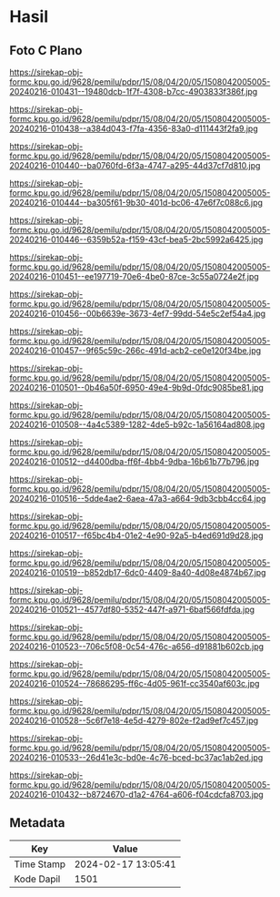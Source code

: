 # Hasil

## Foto C Plano

https://sirekap-obj-formc.kpu.go.id/9628/pemilu/pdpr/15/08/04/20/05/1508042005005-20240216-010431--19480dcb-1f7f-4308-b7cc-4903833f386f.jpg

https://sirekap-obj-formc.kpu.go.id/9628/pemilu/pdpr/15/08/04/20/05/1508042005005-20240216-010438--a384d043-f7fa-4356-83a0-d111443f2fa9.jpg

https://sirekap-obj-formc.kpu.go.id/9628/pemilu/pdpr/15/08/04/20/05/1508042005005-20240216-010440--ba0760fd-6f3a-4747-a295-44d37cf7d810.jpg

https://sirekap-obj-formc.kpu.go.id/9628/pemilu/pdpr/15/08/04/20/05/1508042005005-20240216-010444--ba305f61-9b30-401d-bc06-47e6f7c088c6.jpg

https://sirekap-obj-formc.kpu.go.id/9628/pemilu/pdpr/15/08/04/20/05/1508042005005-20240216-010446--6359b52a-f159-43cf-bea5-2bc5992a6425.jpg

https://sirekap-obj-formc.kpu.go.id/9628/pemilu/pdpr/15/08/04/20/05/1508042005005-20240216-010451--ee197719-70e6-4be0-87ce-3c55a0724e2f.jpg

https://sirekap-obj-formc.kpu.go.id/9628/pemilu/pdpr/15/08/04/20/05/1508042005005-20240216-010456--00b6639e-3673-4ef7-99dd-54e5c2ef54a4.jpg

https://sirekap-obj-formc.kpu.go.id/9628/pemilu/pdpr/15/08/04/20/05/1508042005005-20240216-010457--9f65c59c-266c-491d-acb2-ce0e120f34be.jpg

https://sirekap-obj-formc.kpu.go.id/9628/pemilu/pdpr/15/08/04/20/05/1508042005005-20240216-010501--0b46a50f-6950-49e4-9b9d-0fdc9085be81.jpg

https://sirekap-obj-formc.kpu.go.id/9628/pemilu/pdpr/15/08/04/20/05/1508042005005-20240216-010508--4a4c5389-1282-4de5-b92c-1a56164ad808.jpg

https://sirekap-obj-formc.kpu.go.id/9628/pemilu/pdpr/15/08/04/20/05/1508042005005-20240216-010512--d4400dba-ff6f-4bb4-9dba-16b61b77b796.jpg

https://sirekap-obj-formc.kpu.go.id/9628/pemilu/pdpr/15/08/04/20/05/1508042005005-20240216-010516--5dde4ae2-6aea-47a3-a664-9db3cbb4cc64.jpg

https://sirekap-obj-formc.kpu.go.id/9628/pemilu/pdpr/15/08/04/20/05/1508042005005-20240216-010517--f65bc4b4-01e2-4e90-92a5-b4ed691d9d28.jpg

https://sirekap-obj-formc.kpu.go.id/9628/pemilu/pdpr/15/08/04/20/05/1508042005005-20240216-010519--b852db17-6dc0-4409-8a40-4d08e4874b67.jpg

https://sirekap-obj-formc.kpu.go.id/9628/pemilu/pdpr/15/08/04/20/05/1508042005005-20240216-010521--4577df80-5352-447f-a971-6baf566fdfda.jpg

https://sirekap-obj-formc.kpu.go.id/9628/pemilu/pdpr/15/08/04/20/05/1508042005005-20240216-010523--706c5f08-0c54-476c-a656-d91881b602cb.jpg

https://sirekap-obj-formc.kpu.go.id/9628/pemilu/pdpr/15/08/04/20/05/1508042005005-20240216-010524--78686295-ff6c-4d05-961f-cc3540af603c.jpg

https://sirekap-obj-formc.kpu.go.id/9628/pemilu/pdpr/15/08/04/20/05/1508042005005-20240216-010528--5c6f7e18-4e5d-4279-802e-f2ad9ef7c457.jpg

https://sirekap-obj-formc.kpu.go.id/9628/pemilu/pdpr/15/08/04/20/05/1508042005005-20240216-010533--26d41e3c-bd0e-4c76-bced-bc37ac1ab2ed.jpg

https://sirekap-obj-formc.kpu.go.id/9628/pemilu/pdpr/15/08/04/20/05/1508042005005-20240216-010432--b8724670-d1a2-4764-a606-f04cdcfa8703.jpg


## Metadata

| Key        | Value               |
| ---------- | ------------------- |
| Time Stamp | 2024-02-17 13:05:41 |
| Kode Dapil | 1501                |



